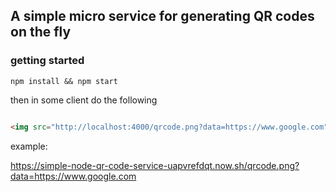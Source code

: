 ## A simple micro service for generating QR codes on the fly


### getting started

`npm install && npm start`

then in some client do the following

```html

<img src="http://localhost:4000/qrcode.png?data=https://www.google.com" />

```


example:

https://simple-node-qr-code-service-uapvrefdqt.now.sh/qrcode.png?data=https://www.google.com

